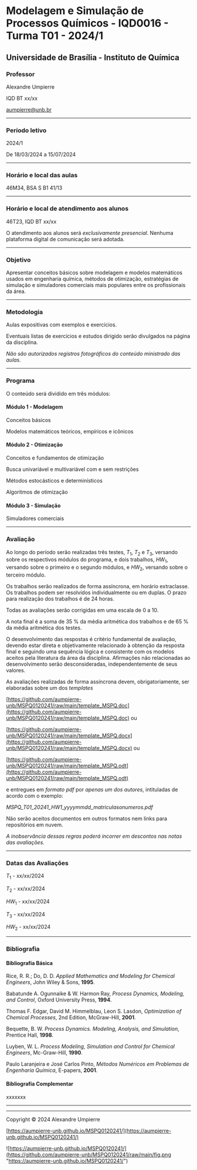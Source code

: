 # Modelagem e Simulação de Processos Químicos - IQD0016 - Turma T01 - 2024/1

## Universidade de Brasília - Instituto de Química

### **Professor**

Alexandre Umpierre

IQD BT xx/xx

<aumpierre@unb.br>

---

### **Período letivo**

2024/1

De 18/03/2024 a 15/07/2024

---

### **Horário e local das aulas**

46M34, BSA S B1 41/13

---

### **Horário e local de atendimento aos alunos**

46T23, IQD BT xx/xx

O atendimento aos alunos será *exclusivamente presencial*. Nenhuma plataforma digital de comunicação será adotada.

---

### **Objetivo**

Apresentar conceitos básicos sobre modelagem e modelos matemáticos usados em engenharia química, métodos de otimização, estratégias de simulação e simuladores comerciais mais populares entre os profissionais da área.

---

### **Metodologia**

Aulas expositivas com exemplos e exercícios.

Eventuais listas de exercícios e estudos dirigido serão divulgados na página da disciplina.

*Não são autorizados registros fotográficos do conteúdo ministrado das aulas.*

---

### **Programa**

O conteúdo será dividido em três módulos:

#### Módulo 1 - Modelagem

Conceitos básicos

Modelos matemáticos teóricos, empíricos e icônicos

#### Módulo 2 - Otimização

Conceitos e fundamentos de otimização

Busca univariável e multivariável com e sem restrições

Métodos estocásticos e determinísticos

Algoritmos de otimização

#### Módulo 3 - Simulação

Simuladores comerciais

---

### **Avaliação**

Ao longo do período serão realizadas três testes, *T*<sub>1</sub>, *T*<sub>2</sub> e *T*<sub>3</sub>, versando sobre os respectivos módulos do programa, e dois trabalhos, *HW*<sub>1</sub>, versando sobre o primeiro e o segundo módulos, e *HW*<sub>2</sub>, versando sobre o terceiro módulo.

Os trabalhos serão realizados de forma assíncrona, em horário extraclasse. Os trabalhos podem ser resolvidos individualmente ou em duplas. O prazo para realização dos trabalhos é de 24 horas.

Todas as avaliações serão corrigidas em uma escala de 0 a 10.

A nota final é a soma de 35 % da média aritmética dos trabalhos e de 65 % da média aritmética dos testes.

O desenvolvimento das respostas é critério fundamental de avaliação, devendo estar direta e objetivamente relacionado à obtenção da resposta final e seguindo uma sequência lógica e consistente com os modelos aceitos pela literatura da área da disciplina. Afirmações não relacionadas ao desenvolvimento serão desconsideradas, independentemente de seus valores.

As avaliações realizadas de forma assíncrona devem, obrigatoriamente, ser elaboradas sobre um dos *templates*

[https://github.com/aumpierre-unb/MSPQ0120241/raw/main/template_MSPQ.doc](https://github.com/aumpierre-unb/MSPQ0120241/raw/main/template_MSPQ.doc) ou

[https://github.com/aumpierre-unb/MSPQ0120241/raw/main/template_MSPQ.docx](https://github.com/aumpierre-unb/MSPQ0120241/raw/main/template_MSPQ.docx) ou

[https://github.com/aumpierre-unb/MSPQ0120241/raw/main/template_MSPQ.odt](https://github.com/aumpierre-unb/MSPQ0120241/raw/main/template_MSPQ.odt)

e entregues em *formato pdf* por *apenas um dos autores*, intituladas de acordo com o exemplo:

*MSPQ_T01_20241_HW1_yyyymmdd_matriculasonumeros.pdf*

Não serão aceitos documentos em outros formatos nem links para repositórios em nuvem.

*A inobservância dessas regras poderá incorrer em descontos nas notas das avaliações.*

---

### **Datas das Avaliações**

*T*<sub>1</sub> - xx/xx/2024

*T*<sub>2</sub> - xx/xx/2024

*HW*<sub>1</sub> - xx/xx/2024

*T*<sub>3</sub> - xx/xx/2024

*HW*<sub>2</sub> - xx/xx/2024

---

### **Bibliografia**

#### **Bibliografia Básica**

Rice, R. R.; Do, D. D. *Applied Mathematics and Modeling for Chemical Engineers*, John Wiley & Sons, **1995**.

Babatunde A. Ogunnaike & W. Harmon Ray, *Process Dynamics, Modeling, and Control*, Oxford University Press, **1994**.

Thomas F. Edgar, David M. Himmelblau, Leon S. Lasdon, *Optimization of Chemical Processes*, 2nd Edition, McGraw-Hill, **2001**.

Bequette, B. W. *Process Dynamics. Modeling, Analysis, and Simulation*, Prentice Hall, **1998**.

Luyben, W. L. *Process Modeling, Simulation and Control for Chemical Engineers*, Mc-Graw-Hill, **1990**.

Paulo Laranjeira e José Carlos Pinto, *Métodos Numéricos em Problemas de Engenharia Química*, E-papers, **2001**.


#### **Bibliografia Complementar**

xxxxxxx

---

<!--### **Exercícios Propostos**

[exercicios_propostos_1.pdf](https://github.com/aumpierre-unb/MSPQ0120241/raw/main/exercicios_propostos_1.pdf) (xx/xx/2024)-->

<!--### **Estudos Dirigidos**

[estudo_dirigido_1.pdf](https://github.com/aumpierre-unb/MSPQ0120241/raw/main/estudo_dirigido_1.pdf) (xx/xx/2024)-->

<!-- ### ***HW*<sub>2</sub>**

* [MSPQ01_HW2_20241219.pdf](https://github.com/aumpierre-unb/MSPQ0120241/raw/main/MSPQ01_HW2_20241219.pdf) (xx/xx/2024)

* A prova *HW*<sub>2</sub> deve ser entregue impreterivelmente até as 23h59 de xx/xx/2024.

* Leia e atenda às [instrucoes.pdf](https://github.com/aumpierre-unb/MSPQ0120241/raw/main/instrucoes.pdf) (xx/xx/2024)

* Observe a formatação dos *templates*-->

---

Copyright &copy; 2024 Alexandre Umpierre

[https://aumpierre-unb.github.io/MSPQ0120241/](https://aumpierre-unb.github.io/MSPQ0120241/)

![https://aumpierre-unb.github.io/MSPQ0120241/](https://github.com/aumpierre-unb/MSPQ0120241/raw/main/fig.png "https://aumpierre-unb.github.io/MSPQ0120241/")

